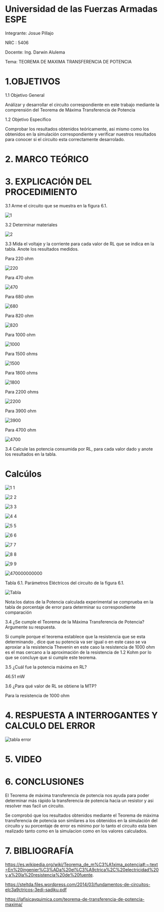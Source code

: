 
# Universidad de las Fuerzas Armadas ESPE

Integrante: Josue Pillajo

NRC : 5406

Docente: Ing. Darwin Alulema

Tema: TEOREMA DE MAXIMA TRANSFERENCIA DE POTENCIA

# 1.OBJETIVOS

1.1 Objetivo General

Análizar y desarrollar  el circuito correspondiente en este trabajo mediante la comprensión del Teorema de Máxima Transferencia de Potencia

1.2 Objetivo Específico

Comprobar los resultados obtenidos teóricamente, asi mismo como los obtenidos en  la simulación correspondiente  y verificar nuestros resultados  para conocer si el circuito esta correctamente desarrolado.

# 2.  MARCO TEÓRICO



# 3. EXPLICACIÓN DEL PROCEDIMIENTO

3.1 Arme el circuito que se muestra en la figura 6.1.

![1](https://user-images.githubusercontent.com/84783236/127866526-b60fd004-df2b-4bbc-a943-63ffbcae0471.png)

3.2  Determinar  materiales

![2](https://user-images.githubusercontent.com/84783236/127866722-ef7c4a7f-7eb1-4305-9e09-b0e0493abd1e.png)

3.3 Mida el voltaje y la corriente para cada valor de RL que se indica en la tabla. Anote los resultados medidos.

Para 220 ohm

![220](https://user-images.githubusercontent.com/84783236/127876299-307435eb-70cc-4aa3-b5be-3a60273648a8.png)

Para 470 ohm 

![470](https://user-images.githubusercontent.com/84783236/127880111-7a021d12-db9a-458d-9418-624e81cd2697.png)

Para 680 ohm

![680](https://user-images.githubusercontent.com/84783236/127881060-afeb8685-1bce-4191-83a4-fd96e9c733d5.png)

Para 820 ohm

![820](https://user-images.githubusercontent.com/84783236/127881099-e62e0f30-2e91-4008-a7dd-de5d315b7d4a.png)

Para 1000 ohm

![1000](https://user-images.githubusercontent.com/84783236/127881129-5ff5bac5-c303-48c5-99ba-ba977114fc8b.png)

Para 1500  ohms

![1500](https://user-images.githubusercontent.com/84783236/127881160-fdf6ff79-651d-48e5-bb29-270b15f3983c.png)

Para 1800 ohms

![1800](https://user-images.githubusercontent.com/84783236/127881182-c843d7fc-3f58-41dc-b0ae-001f070c8d9e.png)


Para 2200 ohms

![2200](https://user-images.githubusercontent.com/84783236/127881193-d850d05b-a49b-4fa3-a20b-80d31f99d4c3.png)

Para 3900 ohm

![3900](https://user-images.githubusercontent.com/84783236/127881216-5bb5ffe8-a097-41ec-a8fd-4062b58ec6a2.png)

Para 4700 ohm

![4700](https://user-images.githubusercontent.com/84783236/127881234-52c01116-5b11-4ace-b4bb-e56227ab18cb.png)


3.4 Calcule las potencia consumida por RL, para cada valor dado y anote los resultados en la tabla.

# Calcúlos

![1 1](https://user-images.githubusercontent.com/84783236/127889905-61882e42-84e8-4309-b498-bf58a27ced09.png)

![2 2](https://user-images.githubusercontent.com/84783236/127889941-800002dd-5b5e-4a8b-a756-b75564fd58c1.png)

![3 3](https://user-images.githubusercontent.com/84783236/127889973-8c04513d-1b42-4fd5-96a8-a97271b12a6a.png)

![4 4](https://user-images.githubusercontent.com/84783236/127890741-4109f88b-1f2e-4d04-abbd-d5b965f8ae94.png)

![5 5](https://user-images.githubusercontent.com/84783236/127890764-0ae91973-8ff1-483a-8413-861cb4c206ef.png)

![6 6](https://user-images.githubusercontent.com/84783236/127890781-c6c70345-1b64-4a2d-9129-af16431c7333.png)

![7 7](https://user-images.githubusercontent.com/84783236/127890797-3aad9cde-40ab-4bfe-a36a-77410ca0f92e.png)

![8 8](https://user-images.githubusercontent.com/84783236/127890820-7b4a510a-daab-4f23-8fb0-5db24d476f04.png)

![9 9](https://user-images.githubusercontent.com/84783236/127890844-dc037503-ac7e-40bc-b3db-2d7f09464d58.png)

![470000000000](https://user-images.githubusercontent.com/84783236/127888972-8dd20cbb-a569-40bb-9d02-a8a4b54e0fca.png)


Tabla 6.1. Parámetros Eléctricos del circuito de la figura 6.1.

![Tabla](https://user-images.githubusercontent.com/84783236/127931774-1ba33660-fbaa-410d-b4f8-554426068b2e.png)

Nota:los datos  de la Potencia calculada experimental  se comprueba  en la tabla de porcentaje de error  para determinar su correspondiente  comparación

3.4 ¿Se cumple el Teorema de la Máxima Transferencia de Potencia? Argumente su respuesta.

Si cumple porque el teorema establece que la resistencia  que se esta determinando , dice que su potencia  va ser igual  o en este caso se va aproxiar a la resistencia  Thevenin en este caso  la resistencia de  1000 ohm   es el mas cercano  a la aproximación  de la resistencia de 1.2 Kohm  por lo que se concluye que si cumple este teorema.

3.5 ¿Cuál fue la potencia máxima en RL?

46.51 mW

3.6  ¿Para qué valor de RL se obtiene la MTP?

Para la resistencia de  1000 ohm

# 4.  RESPUESTA A INTERROGANTES Y CALCULO DEL ERROR

![tabla error](https://user-images.githubusercontent.com/84783236/127934106-d0fec537-ace8-4ab4-b147-374d6e898a1f.png)

# 5. VIDEO

# 6. CONCLUSIONES

El Teorema de  máxima transferencia de potencia  nos ayuda para poder determinar más rápido la transferencia de potencia hacia un resistor y asi resolver mas facil un circuito.

Se comprobó que los resultados obtenidos mediante el Teorema de máxima transferencia de potencia  son similares a los obtenidos en la simulación del circuito y su porcentaje de error es mínimo por lo tanto el circuito esta bien realizado tanto como en la simulacion como en los valores calculados.

# 7. BIBLIOGRAFÍA

https://es.wikipedia.org/wiki/Teorema_de_m%C3%A1xima_potencia#:~:text=En%20ingenier%C3%ADa%20el%C3%A9ctrica%2C%20electricidad%20y,a%20la%20resistencia%20de%20fuente.

https://steltda.files.wordpress.com/2014/03/fundamentos-de-circuitos-elc3a9ctricos-3edi-sadiku.pdf

https://lafisicayquimica.com/teorema-de-transferencia-de-potencia-maxima/






